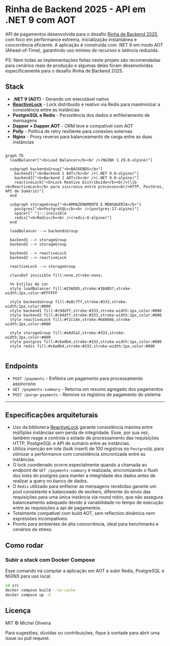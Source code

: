 # Rinha de Backend 2025 - API em .NET 9 com AOT

API de pagamentos desenvolvida para o desafio [Rinha de Backend 2025](https://github.com/zanfranceschi/rinha-de-backend-2025), com foco em performance extrema, inicialização instantânea e concorrência eficiente. A aplicação é construída com .NET 9 em modo AOT (Ahead-of-Time), garantindo uso mínimo de recursos e latência reduzida.

PS: Nem todas as implementações feitas neste projeto são recomendadas para cenários reais de produção e algumas delas foram desenvolvidas especificamente para o desafio Rinha de Backend 2025.

## Stack

- **.NET 9 (AOT)** - Gerando um executável nativo
- **[ReactiveLock](https://www.nuget.org/packages/ReactiveLock.Distributed.Redis/)** - Lock distribuído e reativo via Redis para maximinizar a consistência entre as instâncias
- **PostgreSQL e Redis** - Persistência dos dados e enfileiramento de mensagens
- **Dapper + Dapper.AOT** - ORM leve e compatível com AOT
- **Polly** - Política de retry resiliente para conexões externas
- **Nginx** - Proxy reverso para balanceamento de carga entre as duas instâncias

```mermaid

graph TD
  loadBalancer["<b>Load Balancer</b><br />(NGINX 1.29.0-alpine)"]

  subgraph backendsGroup["<b>BACKENDS</b>"]
    backend1["<b>Backend 1 AOT</b><br />(.NET 9.0-alpine)"]
    backend2["<b>Backend 2 AOT</b><br />(.NET 9.0-alpine)"]
    reactiveLock["<b>Lock Reativo Distribuído</b><br/>(lib <b>ReactiveLock</b> para sincronia entre processos<br/>HTTP, PostGres, API de Sumário)"]
  end

  subgraph storageGroup["<b>ARMAZENAMENTO E MENSAGERIA</b>"]
    postgres["<b>PostgreSQL</b><br />(postgres:17-alpine)"]
    spacer[" "]:::invisible
    redis["<b>Redis</b><br />(redis:8-alpine)"]
  end

  loadBalancer --> backendsGroup

  backend1 --> storageGroup
  backend2 --> storageGroup

  backend1 --> reactiveLock
  backend2 --> reactiveLock

  reactiveLock --> storageGroup

  classDef invisible fill:none,stroke:none;

  %% Estilos de cor
  style loadBalancer fill:#256D85,stroke:#1B4B57,stroke-width:2px,color:#FFFFFF

  style backendsGroup fill:#a8c7ff,stroke:#333,stroke-width:2px,color:#000
  style backend1 fill:#c9ddff,stroke:#333,stroke-width:1px,color:#000
  style backend2 fill:#c9ddff,stroke:#333,stroke-width:1px,color:#000
  style reactiveLock fill:#f2c14e,stroke:#b8860b,stroke-width:2px,color:#000

  style storageGroup fill:#a8d5a2,stroke:#333,stroke-width:2px,color:#000
  style postgres fill:#c6e0b4,stroke:#333,stroke-width:1px,color:#000
  style redis fill:#c6e0b4,stroke:#333,stroke-width:1px,color:#000
  

```

## Endpoints

- `POST /payments` - Enfileira um pagamento para processamento assíncrono
- `GET /payments-summary` - Retorna um resumo agregado dos pagamentos
- `POST /purge-payments` - Remove os registros de pagamento do sistema

---

## Especificações arquiteturais

- Uso da biblioteca [ReactiveLock](https://www.nuget.org/packages/ReactiveLock.Distributed.Redis/) garante consistência máxima entre múltiplas instâncias sem perda de integridade. Esse, por sua vez, também reage e controla o estado de processamento das requisições HTTP, PostgreSQL e API de sumário entre as instâncias.
- Utiliza inserção em lote (bulk insert) de 100 registros no `PostgreSQL` para otimizar a performance com consistência sincronizada entre as instâncias.
- O lock coordenado ocorre especialmente quando a chamada ao endpoint de `GET /payments-summary` é realizada, sincronizando o flush dos lotes do postgres para manter a integridade dos dados antes de realizar a query no banco de dados.
- O `Redis` utilizado para enfileirar as mensagens recebidas garante um pool consistente e balanceado de workers, diferente do envio das requisições para uma única instância via round robin, que não assegura balanceamento adequado devido à variabilidade no tempo de execução entre as requisições a api de pagamentos.
- Totalmente compatível com build AOT, sem reflection dinâmica nem expressões incompatíveis.
- Pronto para ambientes de alta concorrência, ideal para benchmarks e cenários de stress.

## Como rodar

### Subir a stack com Docker Compose
Esse comando irá compilar a aplicação em AOT e subir Redis, PostgreSQL e NGINX para uso local.
```bash
cd src
docker compose build --no-cache
docker compose up -d
```

## Licença

MIT © Michel Oliveira

Para sugestões, dúvidas ou contribuições, fique à vontade para abrir uma issue ou pull request.
